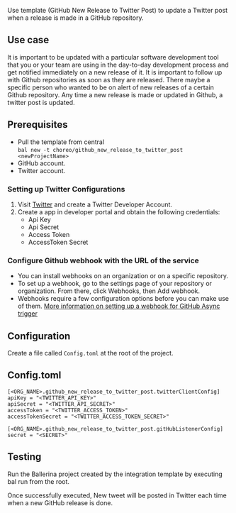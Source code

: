 Use template (GitHub New Release to Twitter Post) to update a Twitter post when a release is made in a GitHub repository.

## Use case
It is important to be updated with a particular software development tool that you or your team are using in the day-to-day development process and get notified immediately on a new release of it. It is important to follow up with Github repositories as soon as they are released. There maybe a specific person who wanted to be on alert of new releases of a certain Github repository. Any time a new release is made or updated in Github, a twitter post is updated. 

## Prerequisites
* Pull the template from central  
  `bal new -t choreo/github_new_release_to_twitter_post <newProjectName>`
* GitHub account.
* Twitter account.

### Setting up Twitter Configurations
1. Visit [Twitter](https://developer.twitter.com/en) and create a Twitter Developer Account.
2. Create a app in developer portal and obtain the following credentials:
    *   Api Key
    *   Api Secret
    *   Access Token
    *   AccessToken Secret

### Configure Github webhook with the URL of the service
* You can install webhooks on an organization or on a specific repository.
* To set up a webhook, go to the settings page of your repository or organization. From there, click Webhooks, then Add webhook.
* Webhooks require a few configuration options before you can make use of them. [More information on setting up a webhook for GitHub Async trigger](https://github.com/ballerina-platform/asyncapi-triggers/blob/main/asyncapi/github/Module.md#step-5-configure-github-webhook-with-the-url-of-the-service)

## Configuration
Create a file called `Config.toml` at the root of the project.

## Config.toml
```
[<ORG_NAME>.github_new_release_to_twitter_post.twitterClientConfig]
apiKey = "<TWITTER_API_KEY>"
apiSecret = "<TWITTER_API_SECRET>"
accessToken = "<TWITTER_ACCESS_TOKEN>"
accessTokenSecret = "<TWITTER_ACCESS_TOKEN_SECRET>"

[<ORG_NAME>.github_new_release_to_twitter_post.gitHubListenerConfig]
secret = "<SECRET>"
```

## Testing
Run the Ballerina project created by the integration template by executing bal run from the root.

Once successfully executed, New tweet will be posted in Twitter each time when a new GitHub release is done.
